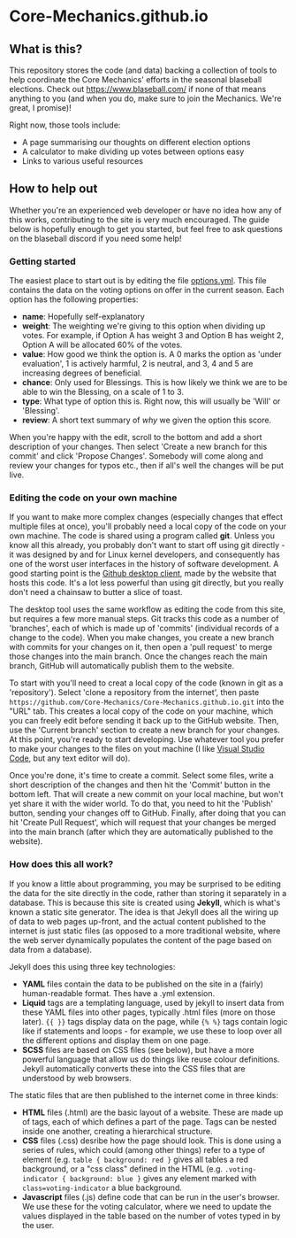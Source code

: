 # Core-Mechanics.github.io

## What is this?

This repository stores the code (and data) backing a collection of tools to help coordinate the Core Mechanics' efforts in the seasonal blaseball elections. Check out https://www.blaseball.com/ if none of that means anything to you (and when you do, make sure to join the Mechanics. We're great, I promise)!

Right now, those tools include:
 - A page summarising our thoughts on different election options
 - A calculator to make dividing up votes between options easy
 - Links to various useful resources

## How to help out

Whether you're an experienced web developer or have no idea how any of this works, contributing to the site is very much encouraged. The guide below is hopefully enough to get you started, but feel free to ask questions on the blaseball discord if you need some help!

### Getting started

The easiest place to start out is by editing the file [options.yml](https://github.com/Core-Mechanics/Core-Mechanics.github.io/blob/main/_data/options.yml). This file contains the data on the voting options on offer in the current season. Each option has the following properties:
  - **name**: Hopefully self-explanatory
  - **weight**: The weighting we're giving to this option when dividing up votes. For example, if Option A has weight 3 and Option B has weight 2, Option A will be allocated 60% of the votes.
  - **value**: How good we think the option is. A 0 marks the option as 'under evaluation', 1 is actively harmful, 2 is neutral, and 3, 4 and 5 are increasing degrees of beneficial.
  - **chance**: Only used for Blessings. This is how likely we think we are to be able to win the Blessing, on a scale of 1 to 3.
  - **type**: What type of option this is. Right now, this will usually be 'Will' or 'Blessing'.
  - **review**: A short text summary of _why_ we given the option this score.

When you're happy with the edit, scroll to the bottom and add a short description of your changes. Then select 'Create a new branch for this commit' and click 'Propose Changes'. Somebody will come along and review your changes for typos etc., then if all's well the changes will be put live.

### Editing the code on your own machine

If you want to make more complex changes (especially changes that effect multiple files at once), you'll probably need a local copy of the code on your own machine. The code is shared using a program called **git**. Unless you know all this already, you probably don't want to start off using git directly - it was designed by and for Linux kernel developers, and consequently has one of the worst user interfaces in the history of software development. A good starting point is the [Github desktop client](https://desktop.github.com/), made by the website that hosts this code. It's a lot less powerful than using git directly, but you really don't need a chainsaw to butter a slice of toast.

The desktop tool uses the same workflow as editing the code from this site, but requires a few more manual steps. Git tracks this code as a number of 'branches', each of which is made up of 'commits' (individual records of a change to the code). When you make changes, you create a new branch with commits for your changes on it, then open a 'pull request' to merge those changes into the main branch. Once the changes reach the main branch, GitHub will automatically publish them to the website.

To start with you'll need to creat a local copy of the code (known in git as a 'repository'). Select 'clone a repository from the internet', then paste `https://github.com/Core-Mechanics/Core-Mechanics.github.io.git` into the "URL" tab. This creates a local copy of the code on your machine, which you can freely edit before sending it back up to the GitHub website. Then, use the 'Current branch' section to create a new branch for your changes. At this point, you're ready to start developing. Use whatever tool you prefer to make your changes to the files on yout machine (I like [Visual Studio Code](https://code.visualstudio.com/), but any text editor will do).

Once you're done, it's time to create a commit. Select some files, write a short description of the changes and then hit the 'Commit' button in the bottom left. That will create a new commit on your local machine, but won't yet share it with the wider world. To do that, you need to hit the 'Publish' button, sending your changes off to GitHub. Finally, after doing that you can hit 'Create Pull Request', which will request that your changes be merged into the main branch (after which they are automatically published to the website).

### How does this all work?

If you know a little about programming, you may be surprised to be editing the data for the site directly in the code, rather than storing it separately in a database. This is because this site is created using **Jekyll**, which is what's known a static site generator. The idea is that Jekyll does all the wiring up of data to web pages up-front, and the actual content published to the internet is just static files (as opposed to a more traditional website, where the web server dynamically populates the content of the page based on data from a database).

Jekyll does this using three key technologies:
 - **YAML** files contain the data to be published on the site in a (fairly) human-readable format. Thes have a .yml extension.
 - **Liquid** tags are a templating language, used by jekyll to insert data from these YAML files into other pages, typically .html files (more on those later). `{{ }}` tags display data on the page, while `{% %}` tags contain logic like if statements and loops - for example, we use these to loop over all the different options and display them on one page.
 - **SCSS** files are based on CSS files (see below), but have a more powerful language that allow us do things like reuse colour definitions. Jekyll automatically converts these into the CSS files that are understood by web browsers.

The static files that are then published to the internet come in three kinds:
 - **HTML** files (.html) are the basic layout of a website. These are made up of tags, each of which defines a part of the page. Tags can be nested inside one another, creating a hierarchical structure.
 - **CSS** files (.css) desribe how the page should look. This is done using a series of rules, which could (among other things) refer to a type of element (e.g. `table { background: red }` gives all tables a red background, or a "css class" defined in the HTML (e.g. `.voting-indicator { background: blue }` gives any element marked with `class=voting-indicator` a blue background.
 - **Javascript** files (.js) define code that can be run in the user's browser. We use these for the voting calculator, where we need to update the values displayed in the table based on the number of votes typed in by the user.

